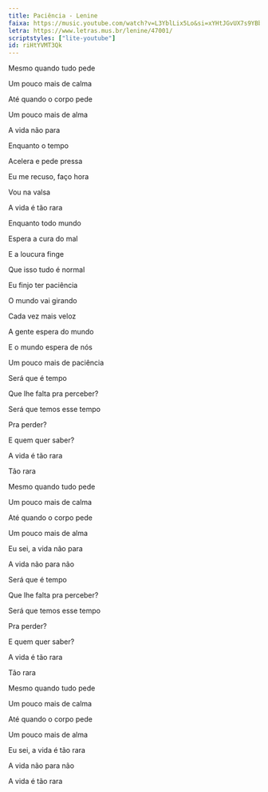 ```yaml
---
title: Paciência - Lenine
faixa: https://music.youtube.com/watch?v=L3YblLix5Lo&si=xYHtJGvUX7s9YBbo
letra: https://www.letras.mus.br/lenine/47001/
scriptstyles: ["lite-youtube"]
id: riHtYVMT3Qk
---
```


Mesmo quando tudo pede

Um pouco mais de calma

Até quando o corpo pede

Um pouco mais de alma

A vida não para

Enquanto o tempo

Acelera e pede pressa

Eu me recuso, faço hora

Vou na valsa

A vida é tão rara

Enquanto todo mundo

Espera a cura do mal

E a loucura finge

Que isso tudo é normal

Eu finjo ter paciência

O mundo vai girando

Cada vez mais veloz

A gente espera do mundo

E o mundo espera de nós

Um pouco mais de paciência

Será que é tempo

Que lhe falta pra perceber?

Será que temos esse tempo

Pra perder?

E quem quer saber?

A vida é tão rara

Tão rara

Mesmo quando tudo pede

Um pouco mais de calma

Até quando o corpo pede

Um pouco mais de alma

Eu sei, a vida não para

A vida não para não

Será que é tempo

Que lhe falta pra perceber?

Será que temos esse tempo

Pra perder?

E quem quer saber?

A vida é tão rara

Tão rara

Mesmo quando tudo pede

Um pouco mais de calma

Até quando o corpo pede

Um pouco mais de alma

Eu sei, a vida é tão rara

A vida não para não

A vida é tão rara
